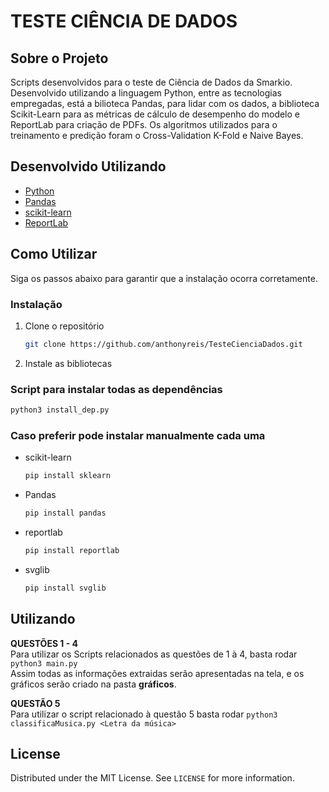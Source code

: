 # TESTE CIÊNCIA DE DADOS

<!-- ABOUT THE PROJECT -->
## Sobre o Projeto

Scripts desenvolvidos para o teste de Ciência de Dados da Smarkio. Desenvolvido utilizando a linguagem Python, entre as tecnologias empregadas, está a bilioteca Pandas, para lidar com os dados, a biblioteca Scikit-Learn para as métricas de cálculo de desempenho do modelo e ReportLab para criação de PDFs. Os algoritmos utilizados para o treinamento e predição foram o Cross-Validation K-Fold e Naive Bayes.

## Desenvolvido Utilizando

* [Python](https://www.python.org/)
* [Pandas](https://pandas.pydata.org/)
* [scikit-learn](https://scikit-learn.org/stable/)
* [ReportLab](https://www.reportlab.com/)



<!-- GETTING STARTED -->
## Como Utilizar

Siga os passos abaixo para garantir que a instalação ocorra corretamente.


### Instalação

1. Clone o repositório
   ```sh
   git clone https://github.com/anthonyreis/TesteCienciaDados.git
   ```
2. Instale as bibliotecas

### Script para instalar todas as dependências

   ```sh
   python3 install_dep.py
   ```
### Caso preferir pode instalar manualmente cada uma

* scikit-learn
   ```sh
   pip install sklearn
   ```
* Pandas
   ```sh
   pip install pandas
   ``` 
* reportlab
   ```sh
   pip install reportlab
   ``` 
* svglib
   ```sh
   pip install svglib
   ``` 

<!-- USAGE EXAMPLES -->
## Utilizando

<b>QUESTÕES 1 - 4</b><br>
Para utilizar os Scripts relacionados as questões de 1 à 4, basta rodar ``` python3 main.py ```<br>
Assim todas as informações extraidas serão apresentadas na tela, e os gráficos serão criado na pasta <b>gráficos</b>.

<b>QUESTÃO 5</b><br>
Para utilizar o script relacionado à questão 5 basta rodar ```python3 classificaMusica.py <Letra da música>```


<!-- LICENSE -->
## License

Distributed under the MIT License. See `LICENSE` for more information.
